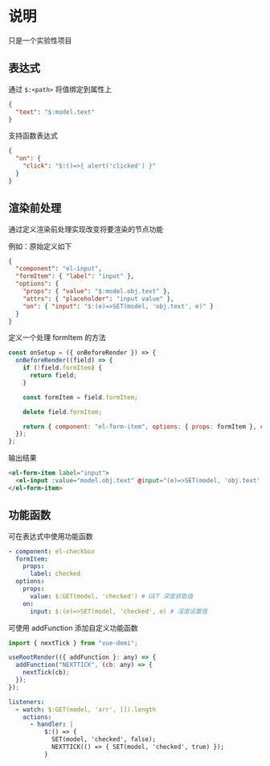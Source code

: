 # 说明

只是一个实验性项目

## 表达式

通过 `$:<path>` 将值绑定到属性上

```json
{
  "text": "$:model.text"
}
```

支持函数表达式

```json
{
  "on": {
    "click": "$:()=>{ alert('clicked') }"
  }
}
```

## 渲染前处理

通过定义渲染前处理实现改变将要渲染的节点功能

例如：原始定义如下

```json
{
  "component": "el-input",
  "formItem": { "label": "input" },
  "options": {
    "props": { "value": "$:model.obj.text" },
    "attrs": { "placeholder": "input value" },
    "on": { "input": "$:(e)=>SET(model, 'obj.text', e)" }
  }
}
```

定义一个处理 formItem 的方法

```javascript
const onSetup = ({ onBeforeRender }) => {
  onBeforeRender((field) => {
    if (!field.formItem) {
      return field;
    }

    const formItem = field.formItem;

    delete field.formItem;

    return { component: "el-form-item", options: { props: formItem }, children: [field] };
  });
};
```

输出结果

```html
<el-form-item label="input">
  <el-input :value="model.obj.text" @input="(e)=>SET(model, 'obj.text', e)" />
</el-form-item>
```

## 功能函数

可在表达式中使用功能函数

```yaml
- component: el-checkbox
  formItem:
    props:
      label: checked
  options:
    props:
      value: $:GET(model, 'checked') # GET 深度获取值
    on:
      input: $:(e)=>SET(model, 'checked', e) # 深度设置值
```

可使用 addFunction 添加自定义功能函数

```javascript
import { nextTick } from "vue-demi";

useRootRender(({ addFunction }: any) => {
  addFunction("NEXTTICK", (cb: any) => {
    nextTick(cb);
  });
});
```

```yaml
listeners:
  - watch: $:GET(model, 'arr', []).length
    actions:
      - handler: |
          $:() => {
            SET(model, 'checked', false); 
            NEXTTICK(() => { SET(model, 'checked', true) }); 
          }
```
